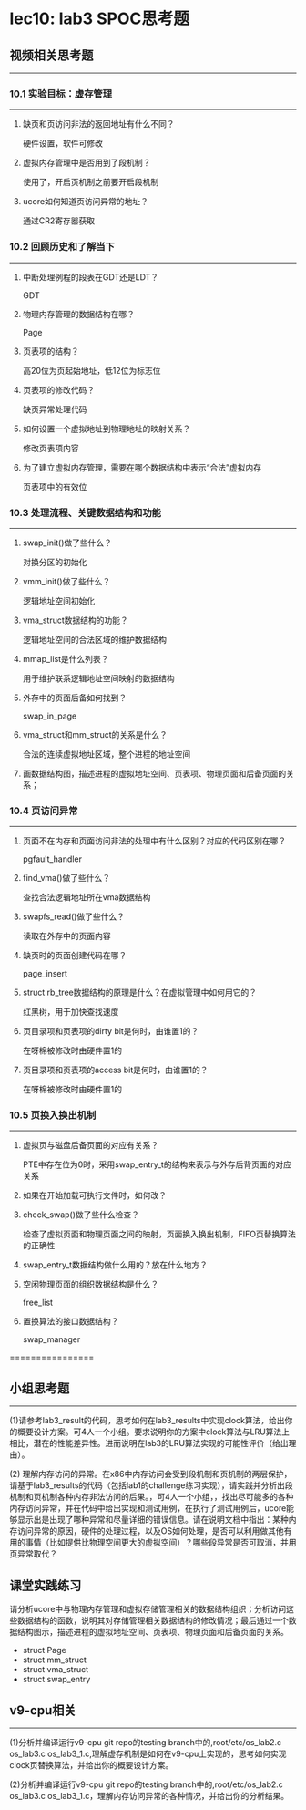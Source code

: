 # lec10: lab3 SPOC思考题

## 视频相关思考题
---
### 10.1 实验目标：虚存管理
---

1. 缺页和页访问非法的返回地址有什么不同？

   硬件设置，软件可修改

2. 虚拟内存管理中是否用到了段机制？

   使用了，开启页机制之前要开启段机制

3. ucore如何知道页访问异常的地址？

   通过CR2寄存器获取


### 10.2 回顾历史和了解当下
---

1. 中断处理例程的段表在GDT还是LDT？

   GDT

2. 物理内存管理的数据结构在哪？

   Page

3. 页表项的结构？

   高20位为页起始地址，低12位为标志位

4. 页表项的修改代码？

   缺页异常处理代码

5. 如何设置一个虚拟地址到物理地址的映射关系？

   修改页表项内容

6. 为了建立虚拟内存管理，需要在哪个数据结构中表示“合法”虚拟内存

   页表项中的有效位

### 10.3 处理流程、关键数据结构和功能
---

1. swap_init()做了些什么？

   对换分区的初始化

2. vmm_init()做了些什么？

   逻辑地址空间初始化

3. vma_struct数据结构的功能？

   逻辑地址空间的合法区域的维护数据结构

4. mmap_list是什么列表？

   用于维护联系逻辑地址空间映射的数据结构

5. 外存中的页面后备如何找到？

   swap_in_page

6. vma_struct和mm_struct的关系是什么？

   合法的连续虚拟地址区域，整个进程的地址空间

7. 画数据结构图，描述进程的虚拟地址空间、页表项、物理页面和后备页面的关系；

### 10.4 页访问异常
---

1. 页面不在内存和页面访问非法的处理中有什么区别？对应的代码区别在哪？

   pgfault_handler

1. find_vma()做了些什么？

   查找合法逻辑地址所在vma数据结构

1. swapfs_read()做了些什么？

   读取在外存中的页面内容

1. 缺页时的页面创建代码在哪？

   page_insert

1. struct rb_tree数据结构的原理是什么？在虚拟管理中如何用它的？

   红黑树，用于加快查找速度

1. 页目录项和页表项的dirty bit是何时，由谁置1的？

   在呀棉被修改时由硬件置1的

1. 页目录项和页表项的access bit是何时，由谁置1的？

   在呀棉被修改时由硬件置1的

### 10.5 页换入换出机制
---

1. 虚拟页与磁盘后备页面的对应有关系？

   PTE中存在位为0时，采用swap_entry_t的结构来表示与外存后背页面的对应关系

1. 如果在开始加载可执行文件时，如何改？

1. check_swap()做了些什么检查？

   检查了虚拟页面和物理页面之间的映射，页面换入换出机制，FIFO页替换算法的正确性

1. swap_entry_t数据结构做什么用的？放在什么地方？

1. 空闲物理页面的组织数据结构是什么？

   free_list

1. 置换算法的接口数据结构？

   swap_manager

================


## 小组思考题
---
(1)请参考lab3_result的代码，思考如何在lab3_results中实现clock算法，给出你的概要设计方案。可4人一个小组。要求说明你的方案中clock算法与LRU算法上相比，潜在的性能差异性。进而说明在lab3的LRU算法实现的可能性评价（给出理由）。

(2) 理解内存访问的异常。在x86中内存访问会受到段机制和页机制的两层保护，请基于lab3_results的代码（包括lab1的challenge练习实现），请实践并分析出段机制和页机制各种内存非法访问的后果。，可4人一个小组，，找出尽可能多的各种内存访问异常，并在代码中给出实现和测试用例，在执行了测试用例后，ucore能够显示出是出现了哪种异常和尽量详细的错误信息。请在说明文档中指出：某种内存访问异常的原因，硬件的处理过程，以及OS如何处理，是否可以利用做其他有用的事情（比如提供比物理空间更大的虚拟空间）？哪些段异常是否可取消，并用页异常取代？

## 课堂实践练习

请分析ucore中与物理内存管理和虚拟存储管理相关的数据结构组织；分析访问这些数据结构的函数，说明其对存储管理相关数据结构的修改情况；最后通过一个数据结构图示，描述进程的虚拟地址空间、页表项、物理页面和后备页面的关系。

 * struct Page
 * struct mm_struct
 * struct vma_struct
 * struct swap_entry

## v9-cpu相关
---
(1)分析并编译运行v9-cpu git repo的testing branch中的,root/etc/os_lab2.c os_lab3.c os_lab3_1.c,理解虚存机制是如何在v9-cpu上实现的，思考如何实现clock页替换算法，并给出你的概要设计方案。

(2)分析并编译运行v9-cpu git repo的testing branch中的,root/etc/os_lab2.c os_lab3.c os_lab3_1.c，理解内存访问异常的各种情况，并给出你的分析结果。
